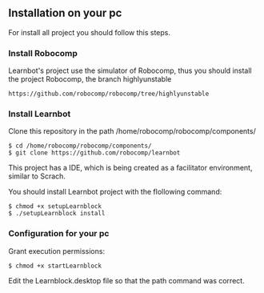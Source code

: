 
## Installation on your pc

For install all project you should follow this steps.

### Install Robocomp

Learnbot's project use the simulator of Robocomp, thus you should install the project Robocomp, the branch highlyunstable

    https://github.com/robocomp/robocomp/tree/highlyunstable

### Install Learnbot

Clone this repository in the path /home/robocomp/robocomp/components/

    $ cd /home/robocomp/robocomp/components/
    $ git clone https://github.com/robocomp/learnbot

This project has a IDE, which is being created as a facilitator environment, similar to Scrach.

You should install Learnbot project with the flollowing command:

    $ chmod +x setupLearnblock
    $ ./setupLearnblock install

### Configuration for your pc

Grant execution permissions:

    $ chmod +x startLearnblock

Edit the Learnblock.desktop file so that the path command was correct.   
